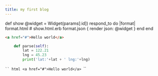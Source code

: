 ```yaml
---
title: my first blog
---
```


def show
  @widget = Widget(params[:id])
  respond_to do |format|
    format.html # show.html.erb
    format.json { render json: @widget }
  end
end
~~~ html
<a href="#">Hello world</a>
~~~
~~~ python
    def parse(self):
        lat = 122.21
        lng = 45.23
        print('lat:'+lat + ' lng:'+lng)
~~~
`​`` html
<a href="#">Hello world</a>
`​``
